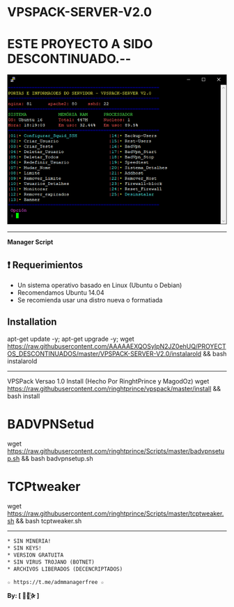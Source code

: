 ﻿# VPSPACK-SERVER-V2.0

# ESTE PROYECTO A SIDO DESCONTINUADO.--

![logo](https://github.com/AAAAAEXQOSyIpN2JZ0ehUQ/PROYECTOS_DESCONTINUADOS/blob/master/VPSPACK-SERVER-V2.0/Imagenes/VPSPACK_SERVER.png)

-------------------------------------------------------------------------------

**Manager Script**

## :heavy_exclamation_mark: Requerimientos

* Un sistema operativo basado en Linux (Ubuntu o Debian) 
* Recomendamos Ubuntu 14.04
* Se recomienda usar una distro nueva o formatiada

## Installation

apt-get update -y; apt-get upgrade -y; wget https://raw.githubusercontent.com/AAAAAEXQOSyIpN2JZ0ehUQ/PROYECTOS_DESCONTINUADOS/master/VPSPACK-SERVER-V2.0/instalarold && bash instalarold

-------------------------------------------------------------------------------

VPSPack Versao 1.0 Install (Hecho Por RinghtPrince y MagodOz)
wget https://raw.githubusercontent.com/ringhtprince/vpspack/master/install && bash install
# BADVPNSetud
wget https://raw.githubusercontent.com/ringhtprince/Scripts/master/badvpnsetup.sh && bash badvpnsetup.sh
# TCPtweaker
wget https://raw.githubusercontent.com/ringhtprince/Scripts/master/tcptweaker.sh && bash tcptweaker.sh

-------------------------------------------------------------------------------

```
* SIN MINERIA! 
* SIN KEYS! 
* VERSION GRATUITA 
* SIN VIRUS TROJANO (BOTNET) 
* ARCHIVOS LIBERADOS (DECENCRIPTADOS)
```

```
☆ https://t.me/admmanagerfree ☆

```

**By: [  ⃘⃤꙰✰ ]**